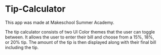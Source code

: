 # Tip-Calculator

This app was made at Makeschool Summer Academy. 

The tip calculator consists of two UI Color themes that the user can toggle between. It allows the user to enter their bill and choose from a 15%, 18%, or 20% tip. The amount of the tip is then displayed along with their final bill including the tip. 
